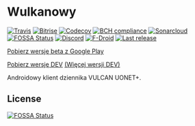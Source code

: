 # Wulkanowy

[![Travis](https://img.shields.io/travis/com/wulkanowy/wulkanowy/master.svg?style=flat-square)](https://travis-ci.com/wulkanowy/wulkanowy)
[![Bitrise](https://img.shields.io/bitrise/daeff1893f3c8128/master.svg?token=Hjm1ACamk86JDeVVJHOeqQ&style=flat-square)](https://www.bitrise.io/app/daeff1893f3c8128)
[![Codecov](https://img.shields.io/codecov/c/github/wulkanowy/wulkanowy/master.svg?style=flat-square)](https://codecov.io/gh/wulkanowy/wulkanowy)
[![BCH compliance](https://bettercodehub.com/edge/badge/wulkanowy/wulkanowy?branch=master)](https://bettercodehub.com/)
[![Sonarcloud](https://sonarcloud.io/api/project_badges/measure?project=io.github.wulkanowy%3Aapp&metric=sqale_rating)](https://sonarcloud.io/dashboard?id=io.github.wulkanowy%3Aapp)
[![FOSSA Status](https://app.fossa.com/api/projects/custom%2B5644%2Fgithub.com%2Fwulkanowy%2Fwulkanowy.svg?type=shield)](https://app.fossa.com/projects/custom%2B5644%2Fgithub.com%2Fwulkanowy%2Fwulkanowy?ref=badge_shield)
[![Discord](https://img.shields.io/discord/390889354199040011.svg?style=flat-square)](https://discord.gg/vccAQBr)
[![F-Droid](https://img.shields.io/f-droid/v/io.github.wulkanowy.svg)](https://f-droid.org/packages/io.github.wulkanowy/)
[![Last release](https://img.shields.io/github/release/wulkanowy/wulkanowy.svg?logo=github)](https://github.com/wulkanowy/wulkanowy/releases)

[Pobierz wersję beta z Google Play](https://play.google.com/store/apps/details?id=io.github.wulkanowy&amp;utm_source=vcs)

[Pobierz wersję DEV](https://bitrise-redirector.herokuapp.com/v0.1/apps/f841f20d8f8b1dc8/builds/master/artifacts/0)
[(Więcej wersji DEV)](https://wulkanowy.github.io/dev.html)

Androidowy klient dziennika VULCAN UONET+.


## License

[![FOSSA Status](https://app.fossa.com/api/projects/custom%2B5644%2Fgithub.com%2Fwulkanowy%2Fwulkanowy.svg?type=large)](https://app.fossa.com/projects/custom%2B5644%2Fgithub.com%2Fwulkanowy%2Fwulkanowy?ref=badge_large)
